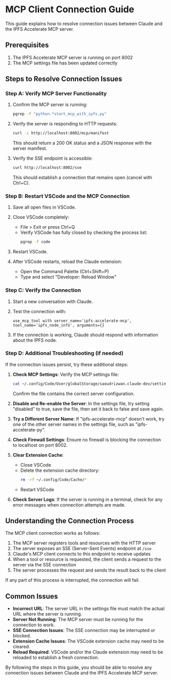 # MCP Client Connection Guide

This guide explains how to resolve connection issues between Claude and the IPFS Accelerate MCP server.

## Prerequisites

1. The IPFS Accelerate MCP server is running on port 8002
2. The MCP settings file has been updated correctly

## Steps to Resolve Connection Issues

### Step A: Verify MCP Server Functionality

1. Confirm the MCP server is running:
   ```bash
   pgrep -f "python.*start_mcp_with_ipfs.py"
   ```

2. Verify the server is responding to HTTP requests:
   ```bash
   curl -i http://localhost:8002/mcp/manifest
   ```
   This should return a 200 OK status and a JSON response with the server manifest.

3. Verify the SSE endpoint is accessible:
   ```bash
   curl http://localhost:8002/sse
   ```
   This should establish a connection that remains open (cancel with Ctrl+C).

### Step B: Restart VSCode and the MCP Connection

1. Save all open files in VSCode.

2. Close VSCode completely:
   - File > Exit or press Ctrl+Q
   - Verify VSCode has fully closed by checking the process list:
     ```bash
     pgrep -f code
     ```

3. Restart VSCode.

4. After VSCode restarts, reload the Claude extension:
   - Open the Command Palette (Ctrl+Shift+P)
   - Type and select "Developer: Reload Window"

### Step C: Verify the Connection

1. Start a new conversation with Claude.

2. Test the connection with:
   ```
   use_mcp_tool with server_name='ipfs-accelerate-mcp', tool_name='ipfs_node_info', arguments={}
   ```

3. If the connection is working, Claude should respond with information about the IPFS node.

### Step D: Additional Troubleshooting (if needed)

If the connection issues persist, try these additional steps:

1. **Check MCP Settings**: Verify the MCP settings file:
   ```bash
   cat ~/.config/Code/User/globalStorage/saoudrizwan.claude-dev/settings/cline_mcp_settings.json
   ```
   Confirm the file contains the correct server configuration.

2. **Disable and Re-enable the Server**: In the settings file, try setting "disabled" to true, save the file, then set it back to false and save again.

3. **Try a Different Server Name**: If "ipfs-accelerate-mcp" doesn't work, try one of the other server names in the settings file, such as "ipfs-accelerate-py".

4. **Check Firewall Settings**: Ensure no firewall is blocking the connection to localhost on port 8002.

5. **Clear Extension Cache**:
   - Close VSCode
   - Delete the extension cache directory:
     ```bash
     rm -rf ~/.config/Code/Cache/*
     ```
   - Restart VSCode

6. **Check Server Logs**: If the server is running in a terminal, check for any error messages when connection attempts are made.

## Understanding the Connection Process

The MCP client connection works as follows:

1. The MCP server registers tools and resources with the HTTP server
2. The server exposes an SSE (Server-Sent Events) endpoint at `/sse`
3. Claude's MCP client connects to this endpoint to receive updates
4. When a tool or resource is requested, the client sends a request to the server via the SSE connection
5. The server processes the request and sends the result back to the client

If any part of this process is interrupted, the connection will fail.

## Common Issues

- **Incorrect URL**: The server URL in the settings file must match the actual URL where the server is running.
- **Server Not Running**: The MCP server must be running for the connection to work.
- **SSE Connection Issues**: The SSE connection may be interrupted or blocked.
- **Extension Cache Issues**: The VSCode extension cache may need to be cleared.
- **Reload Required**: VSCode and/or the Claude extension may need to be reloaded to establish a fresh connection.

By following the steps in this guide, you should be able to resolve any connection issues between Claude and the IPFS Accelerate MCP server.
